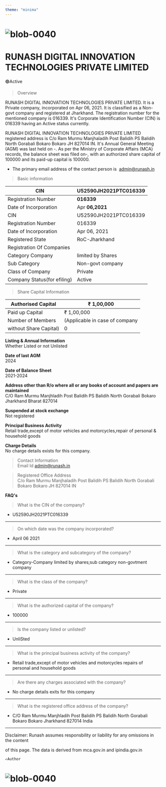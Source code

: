 ```yaml
---
theme: "minima"
---
```

# ![blob-0040](https://user-images.githubusercontent.com/61916324/132724592-e5bef25e-36d9-4da8-bbc6-84a24183c8e2.png) 

# RUNASH DIGITAL INNOVATION TECHNOLOGIES PRIVATE LIMITED

🟢Active

>Overview

RUNASH DIGITAL INNOVATION TECHNOLOGIES PRIVATE LIMITED. It is a Private company, incorporated on Apr 06, 2021. It is classified as a Non-govt company and registered at Jharkhand. The registration number for the mentioned company is 016339. It's Corporate Identification Number (CIN) is 016339
having an Active status currently.

RUNASH DIGITAL INNOVATION TECHNOLOGIES PRIVATE LIMITED registered address is C/o Ram Murmu
Manjhaladih Post Balidih PS Balidih North Gorabali Bokaro Bokaro JH 827014 IN. It's Annual General
Meeting (AGM) was last held on -. As per the Ministry of Corporate Affairs (MCA) records, the balance sheet
was filed on-, with an authorized share capital of 100000 and its paid-up capital is 100000.

- The primary email address of the contact person is  admin@runash.in

>Basic information
>
| CIN | U52590JH2021PTC016339 |
| --- | --- |
| Registration Number| **016339** |
| Date of Incorporation| Apr **06,2021** |
| CIN | U52590JH2021PTC016339 |
| Registration Number | 016339 |
| Date of Incorporation | Apr 06, 2021 |
| Registered State | RoC-Jharkhand |
| Registration Of Companies |
| Category Company | limited by Shares |
| Sub Category | Non-govt company |
| Class of Company | Private |
| Company Status(for efiling) | Active |

>Share Capital Information
>
| Authorised Capital | ₹ 1,00,000 |
|---|---|
| Paid up Capital | ₹ 1,00,000 |
| Number of Members | (Applicable in case of company |
| without Share Capital) | 0 |


**Listing & Annual Information** <br>
Whether Listed or not Unlisted

**Date of last AGM** <br>
2024

**Date of Balance Sheet** <br>
2021-2024

**Address other than R/o where all or any books of account and papers are maintained** <br>
C/O Ram Murmu Manjhladih Post Balidih PS Balidih North Gorabali Bokaro Jharkhand Bharat 827014

**Suspended at stock exchange** <br>
Not registered 

**Principal Business Activity** <br>
Retail trade,except of motor vehicles and motorcycles,repair of personal & household goods

**Charge Details** <br>
No charge details exists for this company.



>Contact Information<br>
Email Id admin@runash.in

>Registered Office Address <br>C/o Ram Murmu Manjhaladih Post Balidih PS Balidih North Gorabali Bokaro Bokaro JH 827014 IN

**FAQ's**

>What is the CIN of the company?
- U52590JH2021PTC016339
---

>On which date was the company incorporated?
- April 06 2021
---

>What is the category and subcategory of the company?
- Category-Company limited by shares;sub category non-govtment company
---

>What is the class of the company?
- Private

---

>What is the authorized capital of the company?
- 100000
---

>Is the company listed or unlisted?
- UnliSted
---

>What is the principal business activity of the company?
- Retail trade,except of motor vehicles and motorcycles repairs of personal and household goods 
---

>Are there any charges associated with the company?
- No charge details exits for this company
---

>What is the registered office address of the company?
- C/O Ram Murmu Manjhladih Post Balidih PS Balidih North Gorabali Bokaro Bokaro Jharkhand 827014 India 
---

Disclaimer: Runash assumes responsbility or liability for any omissions in the content

of this page. The data is derived from mca.gov.in and ipindia.gov.in

`` ✍️Author ``

# ![blob-0040](https://user-images.githubusercontent.com/61916324/132724592-e5bef25e-36d9-4da8-bbc6-84a24183c8e2.png) 


  
 


    

   

 
 

  

  

   

    














 
















